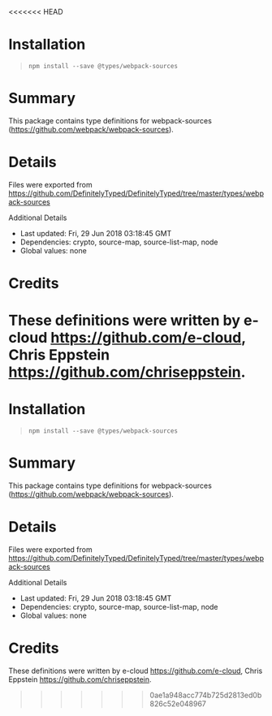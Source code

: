 <<<<<<< HEAD
# Installation
> `npm install --save @types/webpack-sources`

# Summary
This package contains type definitions for webpack-sources (https://github.com/webpack/webpack-sources).

# Details
Files were exported from https://github.com/DefinitelyTyped/DefinitelyTyped/tree/master/types/webpack-sources

Additional Details
 * Last updated: Fri, 29 Jun 2018 03:18:45 GMT
 * Dependencies: crypto, source-map, source-list-map, node
 * Global values: none

# Credits
These definitions were written by e-cloud <https://github.com/e-cloud>, Chris Eppstein <https://github.com/chriseppstein>.
=======
# Installation
> `npm install --save @types/webpack-sources`

# Summary
This package contains type definitions for webpack-sources (https://github.com/webpack/webpack-sources).

# Details
Files were exported from https://github.com/DefinitelyTyped/DefinitelyTyped/tree/master/types/webpack-sources

Additional Details
 * Last updated: Fri, 29 Jun 2018 03:18:45 GMT
 * Dependencies: crypto, source-map, source-list-map, node
 * Global values: none

# Credits
These definitions were written by e-cloud <https://github.com/e-cloud>, Chris Eppstein <https://github.com/chriseppstein>.
>>>>>>> 0ae1a948acc774b725d2813ed0b826c52e048967
